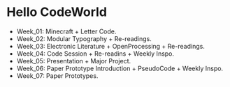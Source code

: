 # Hello CodeWorld

* Week_01: Minecraft + Letter Code.
* Week_02: Modular Typography + Re-readings.
* Week_03: Electronic Literature + OpenProcessing + Re-readings.
* Week_04: Code Session + Re-readins + Weekly Inspo.
* Week_05: Presentation + Major Project.
* Week_06: Paper Prototype Introduction + PseudoCode + Weekly Inspo.
* Week_07: Paper Prototypes. 
